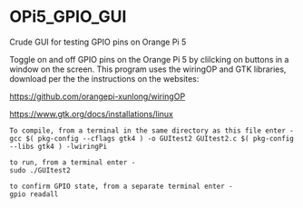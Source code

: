 # OPi5_GPIO_GUI
Crude GUI for testing GPIO pins on Orange Pi 5

Toggle on and off GPIO pins on the Orange Pi 5 by clilcking on buttons
in a window on the screen.
This program uses the wiringOP and GTK libraries, download per the
the instructions on the websites:

https://github.com/orangepi-xunlong/wiringOP

https://www.gtk.org/docs/installations/linux

```
To compile, from a terminal in the same directory as this file enter -
gcc $( pkg-config --cflags gtk4 ) -o GUItest2 GUItest2.c $( pkg-config --libs gtk4 ) -lwiringPi

to run, from a terminal enter -
sudo ./GUItest2

to confirm GPIO state, from a separate terminal enter -
gpio readall
```
